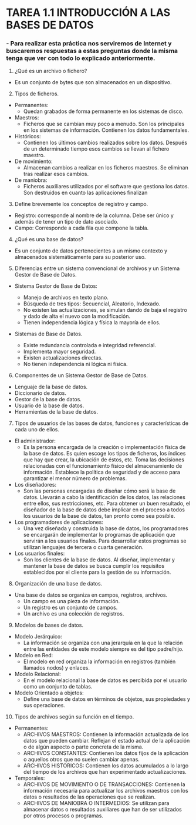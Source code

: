 # TAREA 1.1 INTRODUCCIÓN A LAS BASES DE DATOS

### - Para realizar esta práctica nos serviremos de Internet y buscaremos respuestas a estas preguntas donde la misma tenga que ver con todo lo explicado anteriormente.

1. ¿Qué es un archivo o fichero?
- Es un conjunto de bytes que son almacenados en un dispositivo.

2. Tipos de ficheros.
- Permanentes:
  - Quedan grabados de forma permanente en los sistemas de disco.
- Maestros:
  - Ficheros que se cambian muy poco a menudo. Son los principales en los sistemas de información. Contienen los datos fundamentales.
- Históricos:
  - Contienen los últimos cambios realizados sobre los datos. Después de un determinado tiempo esos cambios se llevan al fichero maestro.
- De movimiento:
  - Almacenan cambios a realizar en los ficheros maestros. Se eliminan tras realizar esos cambios.
- De maniobra:
  - Ficheros auxiliares utilizados por el software que gestiona los datos. Son destruidos en cuanto las aplicaciones finalizan

3. Define brevemente los conceptos de registro y campo.
- Registro: corresponde al nombre de la columna. Debe ser único y además de tener un tipo de dato asociado.
- Campo: Corresponde a cada fila que compone la tabla.

4. ¿Qué es una base de datos?
- Es un conjunto de datos pertenecientes a un mismo contexto y almacenados sistemáticamente para su posterior uso.

5. Diferencias entre un sistema convencional de archivos y un Sistema Gestor de Base de Datos.
- Sistema Gestor de Base de Datos:
  - Manejo de archivos en texto plano.
  - Búsqueda de tres tipos: Secuencial, Aleatorio, Indexado.
  - No existen las actualizaciones, se simulan dando de baja el registro y dado de alta el nuevo con la modificación.
  - Tienen independencia lógica y física la mayoría de ellos.

- Sistemas de Base de Datos.
  - Existe redundancia controlada e integridad referencial.
  - Implementa mayor seguridad.
  - Existen actualizaciones directas.
  - No tienen independencia ni lógica ni física.

6. Componentes de un Sistema Gestor de Base de Datos.
- Lenguaje de la base de datos.
- Diccionario de datos.
- Gestor de la base de datos.
- Usuario de la base de datos.
- Herramientas de la base de datos.

7. Tipos de usuarios de las bases de datos, funciones y características de cada uno de ellos.
- El administrador:
  - Es la persona encargada de la creación o implementación física de la base de datos. Es quien escoge los tipos de ficheros, los índices que hay que crear, la ubicación de éstos, etc. Toma las decisiones relacionadas con el funcionamiento físico del almacenamiento de información. Establece la política de seguridad y de acceso para garantizar el menor número de problemas.
- Los diseñadores:
  - Son las personas encargadas de diseñar cómo será la base de datos. Llevarán a cabo la identificación de los datos, las relaciones entre ellos, sus restricciones, etc. Para obtener un buen resultado, el diseñador de la base de datos debe implicar en el proceso a todos los usuarios de la base de datos, tan pronto como sea posible.
- Los programadores de aplicaciones:
  - Una vez diseñada y construida la base de datos, los programadores se encargarán de implementar lo programas de aplicación que servirán a los usuarios finales. Para desarrollar estos programas se utilizan lenguajes de tercera o cuarta generación.
- Los usuarios finales:
  - Son los clientes de la base de datos. Al diseñar, implementar y mantener la base de datos se busca cumplir los requisitos establecidos por el cliente para la gestión de su información.

8. Organización de una base de datos.
- Una base de datos se organiza en campos, registros, archivos.
  - Un campo es una pieza de información.
  - Un registro es un conjunto de campos.
  - Un archivo es una colección de registros.

9. Modelos de bases de datos.
- Modelo Jerárquico:
  - La información se organiza con una jerarquía en la que la relación entre las entidades de este modelo siempre es del tipo padre/hijo.
- Modelo en Red:
  - El modelo en red organiza la información en registros (también llamados nodos) y enlaces.
- Modelo Relacional:
  - En el modelo relacional la base de datos es percibida por el usuario como un conjunto de tablas.
- Modelo Orientado a objetos:
  - Define una base de datos en términos de objetos, sus propiedades y sus operaciones.

10. Tipos de archivos según su función en el tiempo.
- Permanentes:
  - ARCHIVOS MAESTROS: Contienen la información actualizada de los datos que pueden cambiar. Reflejan el estado actual de la aplicación o de algún aspecto o parte concreta de la misma.
  - ARCHIVOS CONSTANTES:  Contienen los datos fijos de la aplicación o aquellos otros que no suelen cambiar apenas.
  - ARCHIVOS HISTORICOS: Contienen los datos acumulados a lo largo del tiempo de los archivos que han experimentado actualizaciones.
- Temporales:
  - ARCHIVOS DE MOVIMIENTO O DE TRANSACCIONES: Contienen la información necesaria para actualizar los archivos maestros con los datos o resultados de las operaciones que se realizan.
  - ARCHIVOS DE MANIOBRA O INTERMEDIOS: Se utilizan para almacenar datos o resultados auxiliares que han de ser utilizados por otros procesos o programas. 
